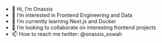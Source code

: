 - 👋 Hi, I’m Onassis
- 👀 I’m interested in Frontend Engineering and Data
- 🌱 I’m currently learning Next.js and Docker
- 💞️ I’m looking to collaborate on interesting frontend projects
- 📫 How to reach me twitter: @onassis_sowah

<!---
onassis28/onassis28 is a ✨ special ✨ repository because its `README.md` (this file) appears on your GitHub profile.
You can click the Preview link to take a look at your changes.
--->
